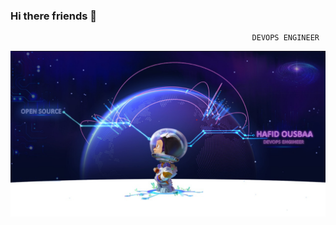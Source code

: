 ### Hi there friends 👋
                                                          DEVOPS ENGINEER
![github](./H1.jpg)





<!--
![hafid GitHub stats](https://github-readme-stats.vercel.app/api?username=hafidousbaa&show_icons=true&theme=transparent)



![github](https://github.blog/wp-content/uploads/2020/12/102393310-07478b80-3f8d-11eb-84eb-392d555ebd29.png?w=1200)


<img 
   src="https://github-readme-stats.vercel.app/api?username=hafidousbaa&show_icons=true&theme=tokyonight" 
/>


[![Top Langs](https://github-readme-stats.vercel.app/api/top-langs/?username=anuraghazra&layout=compact)](https://github.com/anuraghazra/github-readme-stats)

-->










<!--
**hafidousbaa/hafidousbaa** is a ✨ _special_ ✨ repository because its `README.md` (this file) appears on your GitHub profile.

Here are some ideas to get you started:

- 🔭 I’m currently working on ...
- 🌱 I’m currently learning ...
- 👯 I’m looking to collaborate on ...
- 🤔 I’m looking for help with ...
- 💬 Ask me about ...
- 📫 How to reach me: ...
- 😄 Pronouns: ...
- ⚡ Fun fact: ...
-->
